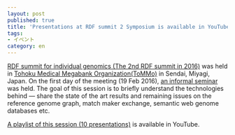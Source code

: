 ```yaml
---
layout: post
published: true
title: 'Presentations at RDF summit 2 Symposium is available in YouTube.'
tags:
- イベント
category: en
---
```

[RDF summit for individual genomics (The 2nd RDF summit in 2016)](https://github.com/dbcls/rdfsummit2) was held in [Tohoku Medical Megabank Organization(ToMMo)](http://www.megabank.tohoku.ac.jp/english/) in Sendai, Miyagi, Japan.
On the first day of the meeting (19 Feb 2016), [an informal seminar](https://github.com/dbcls/rdfsummit2/wiki/Seminar) was held. The goal of this session is to briefly understand the technologies behind — share the state of the art results and remaining issues on the reference genome graph, match maker exchange, semantic web genome databases etc.
 
[A playlist of this session (10 presentations)](https://www.youtube.com/playlist?list=PL0uaKHgcG00Z9_s2OR1NI8bdrEejQq43a) is available in YouTube.
